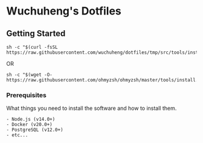 # Wuchuheng's Dotfiles



## Getting Started

```bashpro shell script
sh -c "$(curl -fsSL https://raw.githubusercontent.com/wuchuheng/dotfiles/tmp/src/tools/install.sh)"
```

OR

```bashpro shell script
sh -c "$(wget -O- https://raw.githubusercontent.com/ohmyzsh/ohmyzsh/master/tools/install.sh)"
```


### Prerequisites

What things you need to install the software and how to install them.

```plaintext
- Node.js (v14.0+)
- Docker (v20.0+)
- PostgreSQL (v12.0+)
- etc...
```
